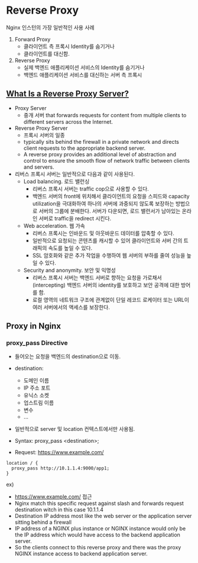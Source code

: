 # Reverse Proxy

Nginx 인스턴의 가장 일반적인 사용 사례

1. Forward Proxy
   - 클라이언트 측 프록시 Identity를 숨기거나
   - 클라이언트를 대신함.
2. Reverse Proxy
   - 실제 백엔드 애플리케이션 서비스의 Identity를 숨기거나
   - 백엔드 애플리케이션 서비스를 대신하는 서버 측 프록시

## [What Is a Reverse Proxy Server?](https://www.nginx.com/resources/glossary/reverse-proxy-server/#:~:text=A%20reverse%20proxy%20server%20is,traffic%20between%20clients%20and%20servers.)

- Proxy Server
  - 중개 서버 that forwards requests for content from multiple clients to different servers across the Internet.
- Reverse Proxy Server
  - 프록시 서버의 일종
  - typically sits behind the firewall in a private network and directs client requests to the appropriate backend server.
  - A reverse proxy provides an additional level of abstraction and control to ensure the smooth flow of network traffic between clients and servers.
- 리버스 프록시 서버는 일반적으로 다음과 같이 사용된다.
  - Load balancing. 로드 밸런싱
    - 리버스 프록시 서버는 traffic cop으로 사용할 수 있다.
    - 백엔드 서버의 front에 위치해서 클라이언트의 요청을 스피드와 capacity utilization을 극대화하여 하나의 서버에 과중되지 않도록 보장하는 방법으로 서버의 그룹에 분배한다. 서버가 다운되면, 로드 밸런서가 남아있는 온라인 서버로 traffic을 redirect 시킨다.
  - Web acceleration. 웹 가속
    - 리버스 프록시는 인바운드 및 아웃바운드 데이터를 압축할 수 있다.
    - 일반적으로 요청되는 콘텐츠를 캐시할 수 있어 클라이언트와 서버 간의 트래픽의 속도를 높일 수 있다.
    - SSL 암호화와 같은 추가 작업을 수행하여 웹 서버의 부하를 줄여 성능을 높일 수 있다.
  - Security and anonymity. 보안 및 익명성
    - 리버스 프록시 서버는 백엔드 서버로 향하는 요청을 가로채서(intercepting) 백엔드 서버의 identity를 보호하고 보안 공격에 대한 방어를 함.
    - 로컬 영역의 네트워크 구조에 관계없이 단일 레코드 로케이터 또는 URL이 여러 서버에서의 액세스를 보장한다.

## Proxy in Nginx

### proxy_pass Directive

- 들어오는 요청을 백엔드의 destination으로 이동.
- destination:

  - 도메인 이름
  - IP 주소 포트
  - 유닉스 소켓
  - 업스트림 이름
  - 변수
  - ...

- 일반적으로 server 및 location 컨텍스트에서만 사용됨.

- Syntax: proxy_pass \<destination\>;
- Request: https://www.example.com/

```
location / {
  proxy_pass http://10.1.1.4:9000/app1;
}
```

ex)

- https://www.example.com/ 접근
- Nginx match this specific request against slash and forwards request destination witch in this case 10.1.1.4
- Destination IP address most like the web server or the application server sitting behind a firewall
- IP address of a NGINX plus instance or NGINX instance would only be the IP address which would have access to the backend application server.
- So the clients connect to this reverse proxy and there was the proxy NGINX instance access to backend application server.
